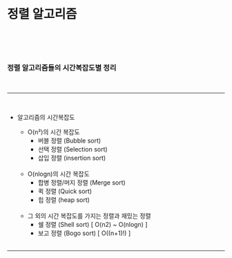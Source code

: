 # **정렬 알고리즘**  </br></br>
</br>

###  정렬 알고리즘들의 시간복잡도별 정리
</br>

---

</br>

 - 알고리즘의 시간복잡도</br>

	* O(n²)의 시간 복잡도
		- 버블 정렬 (Bubble sort)
    	- 선택 정렬 (Selection sort)
		- 삽입 정렬 (insertion sort)
</br></br>  
    * O(nlogn)의 시간 복잡도
        - 합병 정렬/머지 정렬 (Merge sort)
        - 퀵 정렬 (Quick sort)
        - 힙 정렬 (heap sort)
</br></br> 
    * 그 외의 시간 복잡도를 가지는 정렬과 재밌는 정렬
        - 쉘 정렬 (Shell sort)  [ O(n2) ~ O(nlogn) ]
        - 보고 정렬 (Bogo sort) [ O((n+1)!) ]
</br></br>
---
